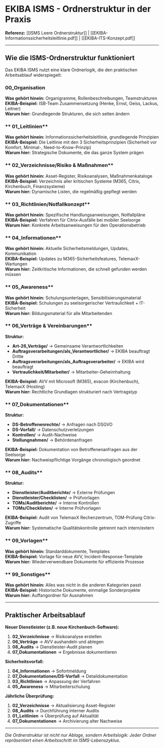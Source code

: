# EKIBA ISMS - Ordnerstruktur in der Praxis

**Referenz:** [[ISMS Leere Ordnerstruktur]] | [[EKIBA-Informationssicherheitsleitlinie.pdf]] | [[EKIBA-ITS-Konzept.pdf]]

---

## Wie die ISMS-Ordnerstruktur funktioniert

Das EKIBA ISMS nutzt eine klare Ordnerlogik, die den praktischen Arbeitsablauf widerspiegelt:

### **00_Organisation**
**Was gehört hinein:** Organigramme, Rollenbeschreibungen, Teamstrukturen  
**EKIBA-Beispiel:** ISB-Team Zusammensetzung (Henke, Ernst, Geiss, Lackus, Leitner)  
**Warum hier:** Grundlegende Strukturen, die sich selten ändern

### ** 01_Leitlinien** 
**Was gehört hinein:** Informationssicherheitsleitlinie, grundlegende Prinzipien  
**EKIBA-Beispiel:** Die Leitlinie mit den 3 Sicherheitsprinzipien (Sicherheit vor Komfort, Minimal-, Need-to-Know-Prinzip)  
**Warum hier:** Strategische Dokumente, die das ganze System prägen

### ** 02_Verzeichnisse/Risiko & Maßnahmen**
**Was gehört hinein:** Asset-Register, Risikoanalysen, Maßnahmenkataloge  
**EKIBA-Beispiel:** Verzeichnis aller kritischen Systeme (M365, Citrix, Kirchenbuch, Finanzsysteme)  
**Warum hier:** Dynamische Listen, die regelmäßig gepflegt werden

### ** 03_Richtlinien/Notfallkonzept**
**Was gehört hinein:** Spezifische Handlungsanweisungen, Notfallpläne  
**EKIBA-Beispiel:** Verfahren für Citrix-Ausfälle bei mobiler Seelsorge  
**Warum hier:** Konkrete Arbeitsanweisungen für den Operationsbetrieb

### ** 04_Informationen**
**Was gehört hinein:** Aktuelle Sicherheitsmeldungen, Updates, Kommunikation  
**EKIBA-Beispiel:** Updates zu M365-Sicherheitsfeatures, TelemaxX-Wartungen  
**Warum hier:** Zeitkritische Informationen, die schnell gefunden werden müssen

### ** 05_Awareness**
**Was gehört hinein:** Schulungsunterlagen, Sensibilisierungsmaterial  
**EKIBA-Beispiel:** Schulungen zu seelsorgerischer Vertraulichkeit + IT-Sicherheit  
**Warum hier:** Bildungsmaterial für alle Mitarbeitenden

### ** 06_Verträge & Vereinbarungen**
**Struktur:**
- **Art-26_Verträge/** → Gemeinsame Verantwortlichkeiten  
- **Auftragsverarbeitungen/als_Verantwortlicher/** → EKIBA beauftragt Dritte  
- **Auftragsverarbeitungen/als_Auftragsverarbeiter/** → EKIBA wird beauftragt  
- **Vertraulichkeit/Mitarbeiter/** → Mitarbeiter-Geheimhaltung  

**EKIBA-Beispiel:** AVV mit Microsoft (M365), evacon (Kirchenbuch), TelemaxX (Hosting)  
**Warum hier:** Rechtliche Grundlagen strukturiert nach Vertragstyp

### ** 07_Dokumentationen**
**Struktur:**
- **DS-Betroffenenrechte/** → Anfragen nach DSGVO  
- **DS-Vorfall/** → Datenschutzverletzungen  
- **Kontrollen/** → Audit-Nachweise  
- **Stellungnahmen/** → Behördenanfragen  

**EKIBA-Beispiel:** Dokumentation von Betroffenenanfragen aus der Seelsorge  
**Warum hier:** Nachweispflichtige Vorgänge chronologisch geordnet

### ** 08_Audits**
**Struktur:**
- **Dienstleister/Auditberichte/** → Externe Prüfungen  
- **Dienstleister/Checklisten/** → Prüfvorlagen  
- **TOMs/Auditberichte/** → Interne Kontrollen  
- **TOMs/Checklisten/** → Interne Prüfvorlagen  

**EKIBA-Beispiel:** Audit von TelemaxX Rechenzentrum, TOM-Prüfung Citrix-Zugriffe  
**Warum hier:** Systematische Qualitätskontrolle getrennt nach intern/extern

### ** 09_Vorlagen**
**Was gehört hinein:** Standarddokumente, Templates  
**EKIBA-Beispiel:** Vorlage für neue AVV, Incident-Response-Template  
**Warum hier:** Wiederverwendbare Dokumente für effiziente Prozesse

### ** 99_Sonstiges**
**Was gehört hinein:** Alles was nicht in die anderen Kategorien passt  
**EKIBA-Beispiel:** Historische Dokumente, einmalige Sonderprojekte  
**Warum hier:** Auffangordner für Ausnahmen

---

## Praktischer Arbeitsablauf

**Neuer Dienstleister (z.B. neue Kirchenbuch-Software):**
1. **02_Verzeichnisse** → Risikoanalyse erstellen
2. **06_Verträge** → AVV aushandeln und ablegen
3. **08_Audits** → Dienstleister-Audit planen
4. **07_Dokumentationen** → Ergebnisse dokumentieren

**Sicherheitsvorfall:**
1. **04_Informationen** → Sofortmeldung
2. **07_Dokumentationen/DS-Vorfall** → Detaildokumentation  
3. **03_Richtlinien** → Anpassung der Verfahren
4. **05_Awareness** → Mitarbeiterschulung

**Jährliche Überprüfung:**
1. **02_Verzeichnisse** → Aktualisierung Asset-Register
2. **08_Audits** → Durchführung interner Audits
3. **01_Leitlinien** → Überprüfung auf Aktualität
4. **07_Dokumentationen** → Archivierung alter Nachweise

---

*Die Ordnerstruktur ist nicht nur Ablage, sondern Arbeitslogik: Jeder Ordner repräsentiert einen Arbeitsschritt im ISMS-Lebenszyklus.*